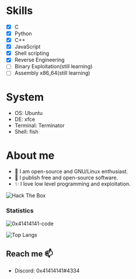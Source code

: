 # Skills
- [x] C
- [x] Python
- [x] C++
- [x] JavaScript
- [x] Shell scripting
- [x] Reverse Engineering
- [ ] Binary Exploitation(still learning)
- [ ] Assembly x86_64(still learning)
# System
* OS: Ubuntu
* DE: xfce
* Terminal: Terminator
* Shell: fish

# About me 
- 🐧 I am open-source and GNU/Linux enthusiast.
- 🙈 I publish free and open-source software.
- ✨ I love low level programming and exploitation.
<img src="http://www.hackthebox.eu/badge/image/415826" alt="Hack The Box"> 


### Statistics

![0x41414141-code](https://github-readme-stats.vercel.app/api?username=0x41414141-code&theme=default&show_icons=true)

![Top Langs](https://github-readme-stats.vercel.app/api/top-langs/?username=0x41414141-code&layout=compact)
 
## Reach me 📫
 - Discord: 0x41414141#4334
